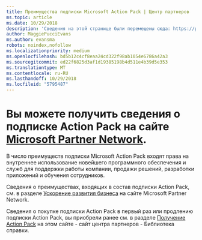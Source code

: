 ```yaml
---
title: Преимущества подписки Microsoft Action Pack | Центр партнеров
ms.topic: article
ms.date: 10/29/2018
description: 'Сведения на этой странице были перемещены сюда: https://partner.microsoft.com/membership/internal-use-software.'
author: MaggiePucciEvans
ms.author: evansma
robots: noindex,nofollow
ms.localizationpriority: medium
ms.openlocfilehash: bd5b12c4cf8eaa24cd322f98ab1054e6786a42a3
ms.sourcegitcommit: ed22f6825d3af1d19385198b4d511e4b39d5e353
ms.translationtype: MT
ms.contentlocale: ru-RU
ms.lasthandoff: 10/29/2018
ms.locfileid: "5795487"
---
```

# <a name="get-action-pack-subscription-details-on-the-microsoft-partner-networkhttpspartnermicrosoftcommembershipinternal-use-software-site"></a>Вы можете получить сведения о подписке Action Pack на сайте [Microsoft Partner Network](https://partner.microsoft.com/membership/internal-use-software). 

В число преимуществ подписки Microsoft Action Pack входят права на внутреннее использование новейшего программного обеспечения и служб для поддержки работы компании, продажи решений, разработки приложений и обучения сотрудников.

Сведения о преимуществах, входящих в состав подписки Action Pack, см. в разделе [Ускорение развития бизнеса](https://partner.microsoft.com/membership/internal-use-software) на сайте Microsoft Partner Network.   

Сведения о покупке подписки Action Pack в первый раз или продлению подписки Action Pack, вы приобрели ранее см. в разделе [Получение Action Pack](mpn-get-action-pack.md) на этом сайте - сайт центра партнеров - Библиотека справки.


